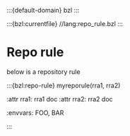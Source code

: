 :::{default-domain} bzl
:::

:::{bzl:currentfile} //lang:repo_rule.bzl
:::


# Repo rule

below is a repository rule

:::{bzl:repo-rule} myreporule(rra1, rra2)

:attr rra1: rra1 doc
:attr rra2: rra2 doc

:envvars: FOO, BAR

:::
